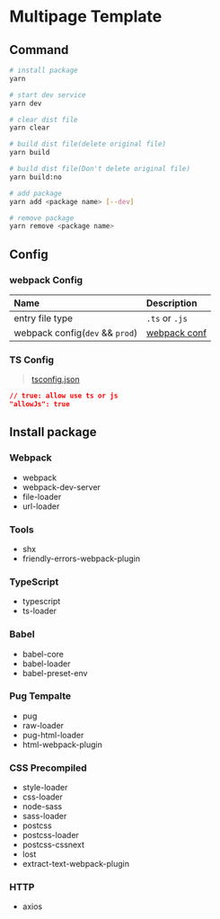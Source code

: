 # Multipage Template

## Command

```bash
# install package
yarn

# start dev service
yarn dev

# clear dist file
yarn clear

# build dist file(delete original file)
yarn build

# build dist file(Don't delete original file)
yarn build:no

# add package
yarn add <package name> [--dev]

# remove package
yarn remove <package name>
```

## Config

### webpack Config

|Name|Description|
|:---|:---|
|entry file type|`.ts` or `.js`|
|webpack config(`dev` && `prod`)|[webpack conf](./config/webpack.conf.js)|

### TS Config

> [tsconfig.json](./tsconfig.json)

```json
// true: allow use ts or js
"allowJs": true
```

## Install package

### Webpack

* webpack
* webpack-dev-server
* file-loader
* url-loader

### Tools

* shx
* friendly-errors-webpack-plugin

### TypeScript

* typescript
* ts-loader

### Babel

* babel-core
* babel-loader
* babel-preset-env

<!-- * babel-register -->

### Pug Tempalte

* pug
* raw-loader
* pug-html-loader
* html-webpack-plugin

### CSS Precompiled

* style-loader
* css-loader
* node-sass
* sass-loader
* postcss
* postcss-loader
* postcss-cssnext
* lost
* extract-text-webpack-plugin

### HTTP

* axios